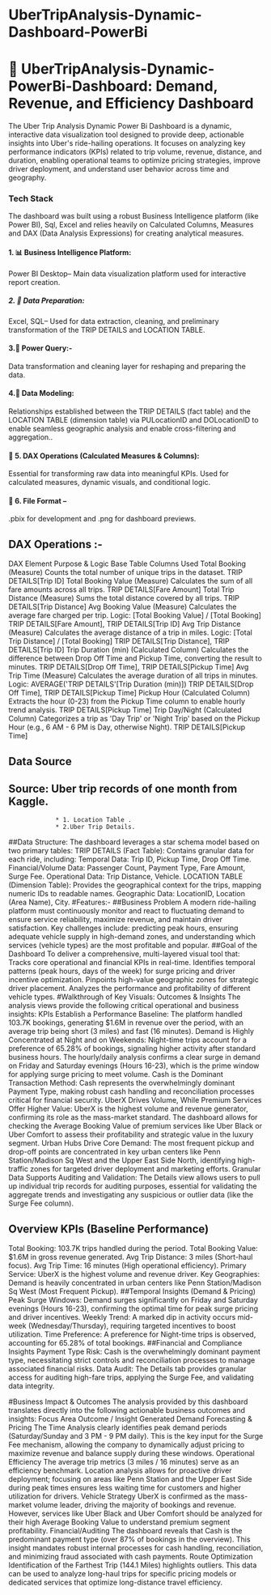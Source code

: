 # UberTripAnalysis-Dynamic-Dashboard-PowerBi
# 🚗 UberTripAnalysis-Dynamic-PowerBi-Dashboard: Demand, Revenue, and Efficiency Dashboard

The Uber Trip Analysis Dynamic Power Bi Dashboard is a dynamic, interactive data visualization tool designed to provide deep, actionable insights into Uber's ride-hailing operations.
It focuses on analyzing key performance indicators (KPIs) related to trip volume, revenue, distance, and duration, enabling operational teams to optimize pricing strategies, improve driver deployment, and understand user behavior across time and geography.

### Tech Stack
The dashboard was built using a robust Business Intelligence platform (like Power BI), Sql, Excel and relies heavily on Calculated Columns, Measures and  DAX (Data Analysis Expressions) for creating analytical measures. 

#### 1. 📊 Business Intelligence Platform:
Power BI Desktop– Main data visualization platform used for interactive report creation.
##### 2. 📂 Data Preparation:
Excel, SQL– Used for data extraction, cleaning, and preliminary transformation of the TRIP DETAILS and LOCATION TABLE.
####  3.📂 Power Query:-
Data transformation and cleaning layer for reshaping and preparing the data.
#### 4.📝 Data Modeling: 
Relationships established between the TRIP DETAILS (fact table) and the LOCATION TABLE (dimension table) via PULocationID and DOLocationID to enable seamless geographic analysis and enable cross-filtering and aggregation..
#### 🧠 5. DAX Operations (Calculated Measures & Columns):
Essential for transforming raw data into meaningful KPIs. Used for calculated measures, dynamic visuals, and conditional logic.
#### 📁 6. File Format –
.pbix for development and .png for dashboard previews.

## DAX Operations :- 
DAX Element	Purpose & Logic	Base Table Columns Used
Total Booking (Measure)	Counts the total number of unique trips in the dataset.	TRIP DETAILS[Trip ID]
Total Booking Value (Measure)	Calculates the sum of all fare amounts across all trips.	TRIP DETAILS[Fare Amount]
Total Trip Distance (Measure)	Sums the total distance covered by all trips.	TRIP DETAILS[Trip Distance]
Avg Booking Value (Measure)	Calculates the average fare charged per trip. Logic: [Total Booking Value] / [Total Booking]	TRIP DETAILS[Fare Amount], TRIP DETAILS[Trip ID]
Avg Trip Distance (Measure)	Calculates the average distance of a trip in miles. Logic: [Total Trip Distance] / [Total Booking]	TRIP DETAILS[Trip Distance], TRIP DETAILS[Trip ID]
Trip Duration (min) (Calculated Column)	Calculates the difference between Drop Off Time and Pickup Time, converting the result to minutes.	TRIP DETAILS[Drop Off Time], TRIP DETAILS[Pickup Time]
Avg Trip Time (Measure)	Calculates the average duration of all trips in minutes. Logic: AVERAGE('TRIP DETAILS'[Trip Duration (min)])	TRIP DETAILS[Drop Off Time], TRIP DETAILS[Pickup Time]
Pickup Hour (Calculated Column)	Extracts the hour (0-23) from the Pickup Time column to enable hourly trend analysis.	TRIP DETAILS[Pickup Time]
Trip Day/Night (Calculated Column)	Categorizes a trip as 'Day Trip' or 'Night Trip' based on the Pickup Hour (e.g., 6 AM - 6 PM is Day, otherwise Night).	TRIP DETAILS[Pickup Time]
## Data Source
## Source: Uber trip records of one month from Kaggle.
                 * 1. Location Table .
                 * 2.Uber Trip Details.
##Data Structure: The dashboard leverages a star schema model based on two primary tables:
TRIP DETAILS (Fact Table): Contains granular data for each ride, including:
Temporal Data: Trip ID, Pickup Time, Drop Off Time.
Financial/Volume Data: Passenger Count, Payment Type, Fare Amount, Surge Fee.
Operational Data: Trip Distance, Vehicle.
LOCATION TABLE (Dimension Table): Provides the geographical context for the trips, mapping numeric IDs to readable names.
Geographic Data: LocationID, Location (Area Name), City.
#Features:-
##Business Problem
A modern ride-hailing platform must continuously monitor and react to fluctuating demand to ensure service reliability, maximize revenue, and maintain driver satisfaction. Key challenges include: predicting peak hours, ensuring adequate vehicle supply in high-demand zones, and understanding which services (vehicle types) are the most profitable and popular.
##Goal of the Dashboard
To deliver a comprehensive, multi-layered visual tool that:
Tracks core operational and financial KPIs in real-time.
Identifies temporal patterns (peak hours, days of the week) for surge pricing and driver incentive optimization.
Pinpoints high-value geographic zones for strategic driver placement.
Analyzes the performance and profitability of different vehicle types.
#Walkthrough of Key Visuals: Outcomes & Insights
The analysis views provide the following critical operational and business insights:
KPIs Establish a Performance Baseline:
The platform handled 103.7K bookings, generating $1.6M in revenue over the period, with an average trip being short (3 miles) and fast (16 minutes).
Demand is Highly Concentrated at Night and on Weekends:
Night-time trips account for a preference of 65.28% of bookings, signaling higher activity after standard business hours.
The hourly/daily analysis confirms a clear surge in demand on Friday and Saturday evenings (Hours 16-23), which is the prime window for applying surge pricing to meet volume.
Cash is the Dominant Transaction Method:
Cash represents the overwhelmingly dominant Payment Type, making robust cash handling and reconciliation processes critical for financial security.
UberX Drives Volume, While Premium Services Offer Higher Value:
UberX is the highest volume and revenue generator, confirming its role as the mass-market standard.
The dashboard allows for checking the Average Booking Value of premium services like Uber Black or Uber Comfort to assess their profitability and strategic value in the luxury segment.
Urban Hubs Drive Core Demand:
The most frequent pickup and drop-off points are concentrated in key urban centers like Penn Station/Madison Sq West and the Upper East Side North, identifying high-traffic zones for targeted driver deployment and marketing efforts.
Granular Data Supports Auditing and Validation:
The Details view allows users to pull up individual trip records for auditing purposes, essential for validating the aggregate trends and investigating any suspicious or outlier data (like the Surge Fee column).

## Overview KPIs (Baseline Performance)
Total Booking: 103.7K trips handled during the period.
Total Booking Value: $1.6M in gross revenue generated.
Avg Trip Distance: 3 miles (Short-haul focus).
Avg Trip Time: 16 minutes (High operational efficiency).
Primary Service: UberX is the highest volume and revenue driver.
Key Geographies: Demand is heavily concentrated in urban centers like Penn Station/Madison Sq West (Most Frequent Pickup).
##Temporal Insights (Demand & Pricing)
Peak Surge Windows: Demand surges significantly on Friday and Saturday evenings (Hours 16-23), confirming the optimal time for peak surge pricing and driver incentives.
Weekly Trend: A marked dip in activity occurs mid-week (Wednesday/Thursday), requiring targeted incentives to boost utilization.
Time Preference: A preference for Night-time trips is observed, accounting for 65.28% of total bookings.
##Financial and Compliance Insights
Payment Type Risk: Cash is the overwhelmingly dominant payment type, necessitating strict controls and reconciliation processes to manage associated financial risks.
Data Audit: The Details tab provides granular access for auditing high-fare trips, applying the Surge Fee, and validating data integrity.

#Business Impact & Outcomes
The analysis provided by this dashboard translates directly into the following actionable business outcomes and insights:
Focus Area	Outcome / Insight Generated
Demand Forecasting & Pricing	The Time Analysis clearly identifies peak demand periods (Saturday/Sunday and 3 PM - 9 PM daily). This is the key input for the Surge Fee mechanism, allowing the company to dynamically adjust pricing to maximize revenue and balance supply during these windows.
Operational Efficiency	The average trip metrics (3 miles / 16 minutes) serve as an efficiency benchmark. Location analysis allows for proactive driver deployment; focusing on areas like Penn Station and the Upper East Side during peak times ensures less waiting time for customers and higher utilization for drivers.
Vehicle Strategy	UberX is confirmed as the mass-market volume leader, driving the majority of bookings and revenue. However, services like Uber Black and Uber Comfort should be analyzed for their high Average Booking Value to understand premium segment profitability.
Financial/Auditing	The dashboard reveals that Cash is the predominant payment type (over 87% of bookings in the overview). This insight mandates robust internal processes for cash handling, reconciliation, and minimizing fraud associated with cash payments.
Route Optimization	Identification of the Farthest Trip (144.1 Miles) highlights outliers. This data can be used to analyze long-haul trips for specific pricing models or dedicated services that optimize long-distance travel efficiency.
